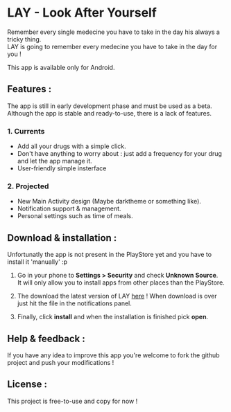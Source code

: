 # LAY - Look After Yourself
Remember every single medecine you have to take in the day his always a tricky thing.   
LAY is going to remember every medecine you have to take in the day for you ! 

This app is available only for Android.  

## Features :

The app is still in early development phase and must be used as a beta. Although the app is stable and ready-to-use, there is a lack of features.

### 1.  Currents 
-   Add all your drugs with a simple click.
-   Don't have anything to worry about : just add a frequency for your drug and let the app manage it.
-   User-friendly simple insterface 

 ### 2. Projected
-   New Main Activity design (Maybe darktheme or something like).
-   Notification support & management.
-   Personal settings such as time of meals.

## Download & installation :
Unfortunatly the app is not present in the PlayStore yet and you have to install it 'manually' :p  

1. Go in your phone to **Settings > Security** and check **Unknown Source**.  
It will only allow you to install apps from other places than the PlayStore.

2. The download the latest version of LAY [here](https://github.com/florentphilippe/LAY/tree/master/app/app-release.apk) ! When download is over just hit the file in the notifications panel.

3. Finally, click **install** and when the installation is finished pick **open**.

## Help & feedback :
If you have any idea to improve this app you're welcome to fork the github project and push your modifications !

## License :
This project is free-to-use and copy for now !